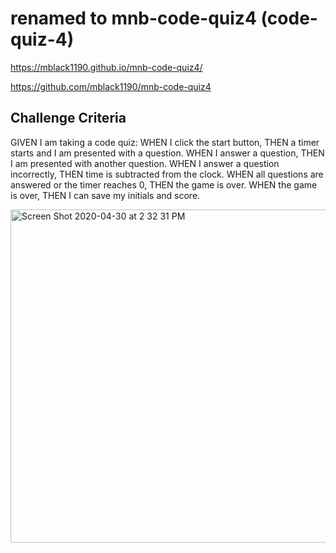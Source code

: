 # renamed to mnb-code-quiz4 (code-quiz-4)

https://mblack1190.github.io/mnb-code-quiz4/

https://github.com/mblack1190/mnb-code-quiz4


## Challenge Criteria

GIVEN I am taking a code quiz: WHEN I click the start button, THEN a timer starts and I am presented with a question.
WHEN I answer a question, THEN I am presented with another question. WHEN I answer a question incorrectly, THEN time is subtracted from the clock. WHEN all questions are answered or the timer reaches 0, THEN the game is over. WHEN the game is over, THEN I can save my initials and score.

<img width="533" alt="Screen Shot 2020-04-30 at 2 32 31 PM" src="https://user-images.githubusercontent.com/59288749/80751511-8a47ce80-8aef-11ea-826c-32ffe0ac256c.png">
